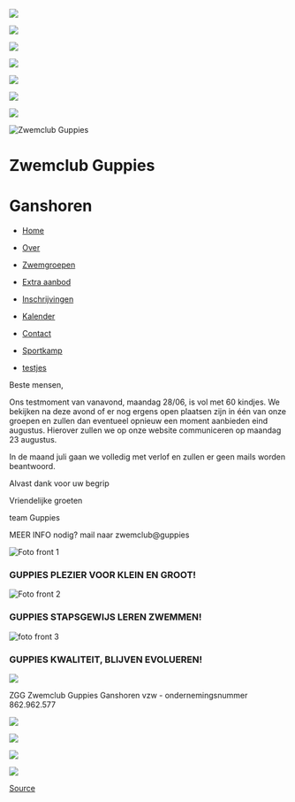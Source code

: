 ![](/____impro/1/banner5.png?etag=%226db78-54b50350%22&sourceContentType=image%2Fpng&ignoreAspectRatio&resize=1067,256&extract=33,0,1000,256)

![](/____impro/1/banner1.jpg?etag=%223edc1-53936728%22&sourceContentType=image%2Fjpeg&ignoreAspectRatio&resize=1062,256&extract=31,0,1000,256)

![](/____impro/1/banner2.png?etag=%227b39d-54b50329%22&sourceContentType=image%2Fpng&ignoreAspectRatio&resize=1000,306&extract=0,25,1000,256)

![](/____impro/1/banner3.png?etag=%221d370-54b50334%22&sourceContentType=image%2Fpng&ignoreAspectRatio&resize=1000,300&extract=0,22,1000,256)

![](/____impro/1/banner4.png?etag=%225a8d7-54b50340%22&sourceContentType=image%2Fpng&ignoreAspectRatio&resize=1067,256&extract=33,0,1000,256)

![](/____impro/1/banner5.png?etag=%226db78-54b50350%22&sourceContentType=image%2Fpng&ignoreAspectRatio&resize=1067,256&extract=33,0,1000,256)

![](/____impro/1/banner1.jpg?etag=%223edc1-53936728%22&sourceContentType=image%2Fjpeg&ignoreAspectRatio&resize=1062,256&extract=31,0,1000,256)

![Zwemclub Guppies ](/____impro/1/onewebmedia/Logo%20ZGG%20klein.jpg?etag=%22W%2F%22%20%221ae37-542c5b3a%22&sourceContentType=image%2Fjpeg&ignoreAspectRatio&resize=97%2B95&extract=0%2B0%2B97%2B95&quality=85 "Zwemclub Guppies ")

Zwemclub Guppies
================

Ganshoren
=========

*   [Home](https://guppies.be/)
    
*   [Over](https://guppies.be/over/)
    
*   [Zwemgroepen](https://guppies.be/zwemgroepen/)
    
*   [Extra aanbod](https://guppies.be/extra%20aanbod/)
    
*   [Inschrijvingen](https://guppies.be/inschrijvingen/)
    
*   [Kalender](https://guppies.be/kalender.html)
    
*   [Contact](https://guppies.be/contact.html)
    
*   [Sportkamp](https://guppies.be/sportkamp/)
    
*   [testjes](https://guppies.be/testjes.html)

Beste mensen,

  

Ons testmoment van vanavond, maandag 28/06, is vol met 60 kindjes. We bekijken na deze avond of er nog ergens open plaatsen zijn in één van onze groepen en zullen dan eventueel opnieuw een moment aanbieden eind augustus. Hierover zullen we op onze website communiceren op maandag 23 augustus.

  

In de maand juli gaan we volledig met verlof en zullen er geen mails worden beantwoord.

  

Alvast dank voor uw begrip

Vriendelijke groeten

  

team Guppies

  

  

  

  

  

  

  

  

  

  

  

MEER INFO nodig? mail naar zwemclub@guppies

![Foto front 1](/____impro/1/home%20foto%201.jpg?etag=%22f368f-539394c0%22&sourceContentType=image%2Fjpeg&ignoreAspectRatio&resize=300%2B533&extract=0%2B104%2B280%2B309&quality=85 "Foto front 1")

### GUPPIES PLEZIER VOOR KLEIN EN GROOT!

![Foto front 2](/____impro/1/home%20foto%202.jpg?etag=%22fe347-53939531%22&sourceContentType=image%2Fjpeg&ignoreAspectRatio&resize=300%2B533&extract=20%2B45%2B280%2B309&quality=85 "Foto front 2")

### GUPPIES STAPSGEWIJS LEREN ZWEMMEN!

![foto front 3](/____impro/1/home%20foto%203.jpg?etag=%22155a45-539395fb%22&sourceContentType=image%2Fjpeg&ignoreAspectRatio&resize=340%2B604&extract=58%2B183%2B282%2B309&quality=85 "foto front 3")

### GUPPIES KWALITEIT, BLIJVEN EVOLUEREN!

![](/____impro/1/onewebmedia/Guppie%20R.jpg?etag=W%2F%2211e036-5c14c9f6%22&sourceContentType=image%2Fjpeg&ignoreAspectRatio&resize=77%2B77&quality=85)

  

ZGG Zwemclub Guppies Ganshoren vzw - ondernemingsnummer 862.962.577

![](/____impro/1/onewebmedia/logo_vgcsport_kleur.jpg?etag=W%2F%2210a72-5c14cbf4%22&sourceContentType=image%2Fjpeg&ignoreAspectRatio&resize=75%2B43&quality=85)

![](/____impro/1/onewebmedia/Ganshoren%20Sport.gif?etag=%2219dff-56dc740a%22&sourceContentType=image%2Fgif&ignoreAspectRatio&resize=75%2B56)

![](/____impro/1/onewebmedia/VGC%20logo.gif?etag=%22eaf-56dc72ff%22&sourceContentType=image%2Fgif&ignoreAspectRatio&resize=75%2B75)

![](/____impro/1/onewebmedia/Guppie%20L.jpg?etag=W%2F%22126e4b-5c14c9eb%22&sourceContentType=image%2Fjpeg&ignoreAspectRatio&resize=77%2B77&quality=85)

[Source](https://www.guppies.be/)